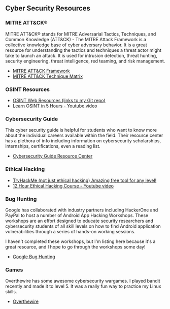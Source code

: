 <h2>Cyber Security Resources</h2>
<h3>MITRE ATT&CK®</h3>
<p>MITRE ATT&CK® stands for MITRE Adversarial Tactics, Techniques, and Common Knowledge (ATT&CK) - The MITRE Attack Framework is a collective knowledge base of cyber adversary behavior. It is a great resource for understanding the tactics and techniques a threat actor might take to launch an attack. It is used for intrusion detection, threat hunting, security engineering, threat intelligence, red teaming, and risk management.</p>
<ul>
    <li><a href="https://attack.mitre.org/matrices/enterprise/" target="_blank">MITRE ATT&CK Framework</a></li>
    <li><a href="https://collaborate.mitre.org/attackics/index.php/Technique_Matrix" target="_blank">MITRE ATT&CK Technique Matrix</a></li>
</ul>
<h3>OSINT Resources</h3>
<ul>
    <li><a href="https://github.com/tinaellis/cybersecurity-notes/tree/main/OSINT" target="_blank">OSINT Web Resources (links to my Git repo)</a></li>
    <li><a href="https://youtu.be/qwA6MmbeGNo" target="_blank">Learn OSINT in 5 Hours - Youtube video</a></li>
</ul>
<h3>Cybersecurity Guide</h3>
<p>This cyber security guide is helpful for students who want to know more about the individual careers available within the field. Their resource center has a plethora of info including information on cybersecurity scholarships, internships, certifications, even a reading list.</p>
<ul>
    <li><a href="https://cybersecurityguide.org/resources/" target="_blank">Cybersecurity Guide Resource Center</a></li>
</ul>
<h3>Ethical Hacking</h3>
<ul>
    <li><a href="https://tryhackme.com/" target="_blank">TryHackMe (not just ethical hacking) Amazing free tool for any level!</a></li>
    <li><a href="https://youtu.be/fNzpcB7ODxQ" target="_blank">12 Hour Ethical Hacking Course - Youtube video</a></li>
</ul>
<h3>Bug Hunting</h3>
<p>Google has collaborated with industry partners including HackerOne and PayPal to host a number of Android App Hacking Workshops. These workshops are an effort designed to educate security researchers and cybersecurity students of all skill levels on how to find Android application vulnerabilities through a series of hands-on working sessions.</p>
<p>I haven't completed these workshops, but I'm listing here because it's a great resource, and I hope to go through the workshops some day!</p>
<ul>
    <li><a href="https://bughunters.google.com/learn/presentations/5783688075542528" target="_blank">Google Bug Hunting</a></li>
</ul>
<h3>Games</h3>
<p>Overthewire has some awesome cybersecurity wargames. I played bandit recently and made it to level 5. It was a really fun way to practice my Linux skills.</p>
<ul>
    <li><a href="https://overthewire.org/wargames/" target="_blank">Overthewire</a></li>
</ul>